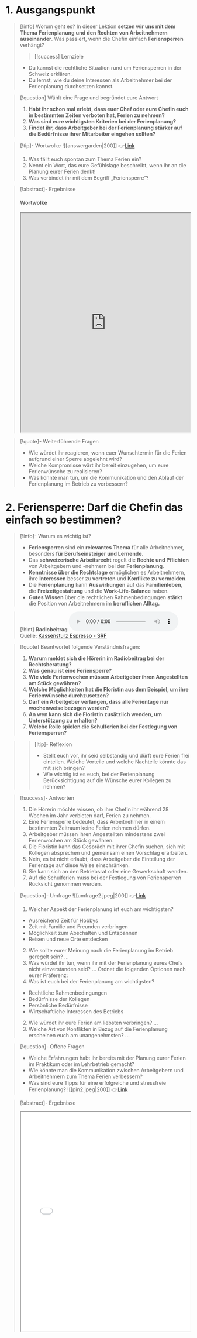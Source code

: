 # 1. Ausgangspunkt
>[!info] Worum geht es?
>In dieser Lektion **setzen wir uns mit dem Thema Ferienplanung und den Rechten von Arbeitnehmern auseinander**. Was passiert, wenn die Chefin einfach  **Feriensperren**  verhängt?  
>>[!success] Lernziele
>- Du kannst die rechtliche Situation rund um Feriensperren in der Schweiz erklären.
>- Du lernst, wie du deine Interessen als Arbeitnehmer bei der Ferienplanung  durchsetzen kannst. 

>[!question] Wählt eine Frage und begründet eure Antwort
>1. **Habt ihr schon mal erlebt, dass euer Chef oder eure Chefin euch in bestimmten Zeiten verboten hat, Ferien zu nehmen?**
>2. **Was sind eure  wichtigsten Kriterien bei der Ferienplanung?**
>3. **Findet ihr, dass Arbeitgeber bei der Ferienplanung stärker auf die Bedürfnisse ihrer Mitarbeiter eingehen sollten?**

>[!tip]- Wortwolke
>![[answergarden|200]]
>👉[Link](https://answergarden.ch/4128136)
>1. Was fällt euch spontan zum Thema Ferien ein?
>2. Nennt ein Wort, das eure Gefühlslage beschreibt, wenn ihr an die Planung eurer Ferien denkt! 
>3. Was verbindet ihr mit dem Begriff „Feriensperre“?

>[!abstract]- Ergebnisse 
>#### Wortwolke
><iframe width="100%" height="600" src="https://answergarden.ch/4128136" allowfullscreen allow="geolocation *; autoplay; encrypted-media"></iframe>

>[!quote]- Weiterführende Fragen
>* Wie würdet ihr reagieren, wenn euer Wunschtermin für die Ferien aufgrund einer Sperre abgelehnt wird?
>* Welche Kompromisse wärt ihr bereit einzugehen, um eure Ferienwünsche zu realisieren?
>* Was könnte man tun, um die Kommunikation und den Ablauf der Ferienplanung im Betrieb zu verbessern? 

# 2. Feriensperre: Darf die Chefin das einfach so bestimmen?
>[!info]- Warum es wichtig ist?
>- **Feriensperren**  sind ein  **relevantes Thema** für alle Arbeitnehmer, besonders  **für  Berufseinsteiger und Lernende**.
>- Das **schweizerische Arbeitsrecht**  regelt die  **Rechte und Pflichten**  von Arbeitgebern und -nehmern bei der  **Ferienplanung**.
>- **Kenntnisse  über die Rechtslage**  ermöglichen es  Arbeitnehmern, ihre  **Interessen**  besser zu **vertreten** und **Konflikte  zu vermeiden.**
>- Die  **Ferienplanung**  kann  **Auswirkungen**  auf das  **Familienleben**, die  **Freizeitgestaltung** und die  **Work-Life-Balance** haben.
>- **Gutes  Wissen**  über die rechtlichen Rahmenbedingungen  **stärkt**  die Position von Arbeitnehmern im  **beruflichen Alltag.** 

>[!hint] **Radiobeitrag**
><audio controls><source src="https://download-media.srf.ch/world/audio/Espresso-radio/2022/10/Espresso_13-10-2022-814.mp3"></audio>
>Quelle: [Kassensturz Espresso - SRF](https://www.srf.ch/sendungen/kassensturz-espresso/rechtsfragen/arbeitsrecht/feriensperre-arbeitgeber-darf-meine-chefin-eine-feriensperre-verhaengen)

>[!quote] Beantwortet folgende Verständnisfragen:
>1. **Warum  meldet sich die Hörerin im Radiobeitrag bei der Rechtsberatung?**
>2. **Was genau ist eine Feriensperre?**
>3. **Wie viele Ferienwochen  müssen  Arbeitgeber  ihren Angestellten  am Stück gewähren?**
>4. **Welche Möglichkeiten  hat die  Floristin  aus  dem Beispiel,  um  ihre  Ferienwünsche  durchzusetzen?**
>5. **Darf  ein  Arbeitgeber  verlangen,  dass  alle  Ferientage  nur  wochenweise  bezogen  werden?** 
>6. **An wen  kann  sich die  Floristin zusätzlich  wenden,  um  Unterstützung  zu  erhalten?**
>7. **Welche  Rolle  spielen  die  Schulferien  bei  der  Festlegung  von  Feriensperren?**

>>[!tip]- Reflexion
>>* Stellt euch vor, ihr seid selbständig und dürft eure Ferien frei einteilen.  Welche Vorteile  und welche  Nachteile  könnte  das  mit  sich bringen?
>>* Wie  wichtig  ist es  euch,  bei  der  Ferienplanung  Berücksichtigung  auf  die  Wünsche  eurer  Kollegen  zu  nehmen?

>[!success]- Antworten
>1. Die Hörerin möchte wissen, ob ihre Chefin ihr während 28 Wochen im Jahr verbieten darf, Ferien zu nehmen.
>2. Eine Feriensperre bedeutet, dass  Arbeitnehmer in einem bestimmten Zeitraum keine Ferien nehmen dürfen.
>3. Arbeitgeber müssen ihren Angestellten mindestens zwei Ferienwochen am Stück gewähren.
>4. Die Floristin kann das Gespräch mit ihrer Chefin suchen,  sich mit  Kollegen absprechen und  gemeinsam einen Vorschlag  erarbeiten.
>5. Nein, es ist nicht erlaubt, dass  Arbeitgeber die  Einteilung  der  Ferientage  auf  diese  Weise  einschränken.
>6. Sie kann sich an den Betriebsrat oder eine Gewerkschaft wenden.
>7. Auf die Schulferien muss bei der Festlegung von Feriensperren Rücksicht genommen werden.  

>[!question]- Umfrage
>![[umfrage2.jpeg|200]]
>👉[Link](placeholder)
>1. Welcher Aspekt der Ferienplanung ist euch am wichtigsten?
>- Ausreichend Zeit für Hobbys 
>- Zeit mit Familie und Freunden verbringen
>- Möglichkeit zum Abschalten und Entspannen
>- Reisen und neue Orte entdecken 
>2.  Wie  sollte  eurer  Meinung  nach  die  Ferienplanung  im  Betrieb  geregelt  sein? 
>...
>3. Was würdet ihr tun, wenn ihr mit der Ferienplanung eures Chefs nicht einverstanden seid?
>...
>Ordnet die folgenden Optionen nach eurer Präferenz:
>1. Was ist euch bei der Ferienplanung am wichtigsten?
>- Rechtliche Rahmenbedingungen
>- Bedürfnisse der Kollegen
>- Persönliche Bedürfnisse
>- Wirtschaftliche Interessen des Betriebs
>2. Wie würdet ihr eure Ferien am liebsten verbringen?
>...
>3.  Welche  Art  von  Konflikten  in  Bezug  auf  die  Ferienplanung  erscheinen  euch  am  unangenehmsten?
>...

>[!question]- Offene Fragen
>- Welche  Erfahrungen  habt  ihr  bereits  mit  der  Planung  eurer  Ferien  im  Praktikum  oder  im  Lehrbetrieb  gemacht?
>- Wie  könnte  man  die  Kommunikation  zwischen  Arbeitgebern  und  Arbeitnehmern  zum  Thema  Ferien  verbessern? 
>- Was  sind  eure  Tipps  für  eine  erfolgreiche  und  stressfreie  Ferienplanung?
>![[pin2.jpeg|200]]
>👉[Link](https://pinboard2.streamlit.app)

>[!abstract]- Ergebnisse
>
><iframe width="100%" height="600" src="placeholder" allowfullscreen allow="geolocation *; autoplay; encrypted-media"></iframe>
